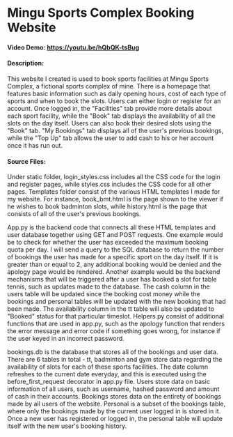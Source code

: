 # Mingu Sports Complex Booking Website
#### Video Demo: https://youtu.be/hQbQK-tsBug
#### Description:

This website I created is used to book sports facilities at Mingu Sports Complex, a fictional sports complex of mine. There is a homepage that features basic information such as daily opening hours, cost of each type of sports and when to book the slots. Users can either login or register for an account. Once logged in, the "Facilities" tab provide more details about each sport facility, while the "Book" tab displays the availability of all the slots on the day itself. Users can also book their desired slots using the "Book" tab. "My Bookings" tab displays all of the user's previous bookings, while the "Top Up" tab allows the user to add cash to his or her account once it has run out.

#### Source Files:

Under static folder, login_styles.css includes all the CSS code for the login and register pages, while styles.css includes the CSS code for all other pages. Templates folder consist of the various HTML templates I made for my website. For instance, book_bmt.html is the page shown to the viewer if he wishes to book badminton slots, while history.html is the page that consists of all of the user's previous bookings.

App.py is the backend code that connects all these HTML templates and user database together using GET and POST requests. One example would be to check for whether the user has exceeded the maximum booking quota per day. I will send a query to the SQL database to return the number of bookings the user has made for a specific sport on the day itself. If it is greater than or equal to 2, any additional booking would be denied and the apology page would be rendered. Another example would be the backend mechanisms that will be triggered after a user has booked a slot for table tennis, such as updates made to the database. The cash column in the users table will be updated since the booking cost money while the bookings and personal tables will be updated with the new booking that had been made. The availability column in the tt table will also be updated to "Booked" status for that particular timeslot. Helpers.py consist of additional functions that are used in app.py, such as the apology function that renders the error message and error code if something goes wrong, for instance if the user keyed in an incorrect password.

bookings.db is the database that stores all of the bookings and user data. There are 6 tables in total - tt, badminton and gym store data regarding the availability of slots for each of these sports facilities. The date column refreshes to the current date everyday, and this is executed using the before_first_request decorator in app.py file. Users store data on basic information of all users, such as username, hashed password and amount of cash in their accounts. Bookings stores data on the entirety of bookings made by all users of the website. Personal is a subset of the bookings table, where only the bookings made by the current user logged in is stored in it. Once a new user has registered or logged in, the personal table will update itself with the new user's booking history.
